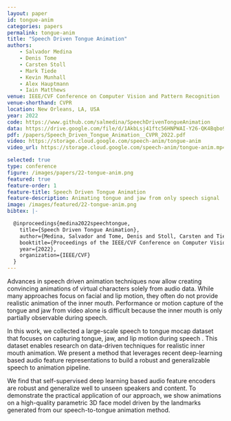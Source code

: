 ```yaml
---
layout: paper
id: tongue-anim
categories: papers
permalink: tongue-anim
title: "Speech Driven Tongue Animation"
authors: 
    - Salvador Medina
    - Denis Tome
    - Carsten Stoll
    - Mark Tiede
    - Kevin Munhall
    - Alex Hauptmann
    - Iain Matthews
venue: IEEE/CVF Conference on Computer Vision and Pattern Recognition
venue-shorthand: CVPR
location: New Orleans, LA, USA
year: 2022
code: https://www.github.com/salmedina/SpeechDrivenTongueAnimation
data: https://drive.google.com/file/d/1AkbLsj41ftc56HNPWAI-Y26-QK4Bqbo9/view?usp=sharing
pdf: /papers/Speech_Driven_Tongue_Animation__CVPR_2022.pdf
video: https://storage.cloud.google.com/speech-anim/tongue-anim
video_url: https://storage.cloud.google.com/speech-anim/tongue-anim.mp4

selected: true
type: conference
figure: /images/papers/22-tongue-anim.png
featured: true
feature-order: 1
feature-title: Speech Driven Tongue Animation
feature-description: Animating tongue and jaw from only speech signal
image: /images/featured/22-tongue-anim.png
bibtex: |-

  @inproceedings{medina2022speechtongue,
    title={Speech Driven Tongue Animation},
    author={Medina, Salvador and Tome, Denis and Stoll, Carsten and Tiede, Mark and Munhall, Kevin and Hauptmann, Alex and Matthews, Iain},
    booktitle={Proceedings of the IEEE/CVF Conference on Computer Vision and Pattern Recognition (CVPR)},
    year={2022},
    organization={IEEE/CVF}
  }
---
```

    
Advances in speech driven animation techniques now allow creating convincing animations of virtual characters solely from audio data. While many approaches focus on facial and lip motion, they often do not provide realistic animation of the inner mouth. 
Performance or motion capture of the tongue and jaw from video alone is difficult because the inner mouth is only partially observable during speech.

In this work, we collected a large-scale speech to tongue mocap dataset that focuses on capturing tongue, jaw, and lip motion during speech . This dataset enables research on data-driven techniques for realistic inner mouth animation. We present a method that leverages recent deep-learning based audio feature representations to build a robust and generalizable speech to animation pipeline.

We find that self-supervised deep learning based audio feature encoders are robust and generalize well to unseen speakers and content. To demonstrate the practical application of our approach, we show animations on a high-quality parametric 3D face model driven by the landmarks generated from our speech-to-tongue animation method.

